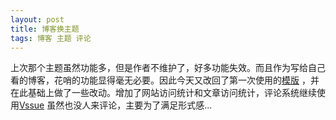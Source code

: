 ```yaml
---
layout: post
title: 博客换主题
tags: 博客 主题 评论
---
```

上次那个主题虽然功能多，但是作者不维护了，好多功能失效。而且作为写给自己看的博客，花哨的功能显得毫无必要。因此今天又改回了第一次使用的[模版](https://github.com/link9596/hydrogen) ，并在此基础上做了一些改动。增加了网站访问统计和文章访问统计，评论系统继续使用[Vssue](https://vssue.js.org/zh/) 虽然也没人来评论，主要为了满足形式感...



